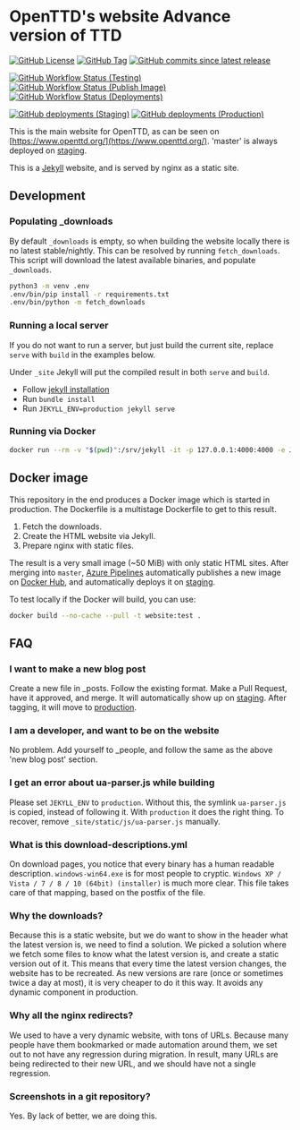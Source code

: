 # OpenTTD's website Advance version of TTD

[![GitHub License](https://img.shields.io/github/license/OpenTTD/website)](https://github.com/OpenTTD/website/blob/master/LICENSE)
[![GitHub Tag](https://img.shields.io/github/v/tag/OpenTTD/website?include_prereleases&label=stable)](https://github.com/OpenTTD/website/releases)
[![GitHub commits since latest release](https://img.shields.io/github/commits-since/OpenTTD/website/latest/master)](https://github.com/OpenTTD/website/commits/master)

[![GitHub Workflow Status (Testing)](https://img.shields.io/github/workflow/status/OpenTTD/website/Testing/master?label=master)](https://github.com/OpenTTD/website/actions?query=workflow%3ATesting)
[![GitHub Workflow Status (Publish Image)](https://img.shields.io/github/workflow/status/OpenTTD/website/Publish%20image?label=publish)](https://github.com/OpenTTD/website/actions?query=workflow%3A%22Publish+image%22)
[![GitHub Workflow Status (Deployments)](https://img.shields.io/github/workflow/status/OpenTTD/website/Deployment?label=deployment)](https://github.com/OpenTTD/website/actions?query=workflow%3A%22Deployment%22)

[![GitHub deployments (Staging)](https://img.shields.io/github/deployments/OpenTTD/website/staging?label=staging)](https://github.com/OpenTTD/website/deployments)
[![GitHub deployments (Production)](https://img.shields.io/github/deployments/OpenTTD/website/production?label=production)](https://github.com/OpenTTD/website/deployments)


This is the main website for OpenTTD, as can be seen on [https://www.openttd.org/](https://www.openttd.org/).
'master' is always deployed on [staging](https://www.staging.openttd.org/).

This is a [Jekyll](https://jekyllrb.com/) website, and is served by nginx as a static site.

## Development

### Populating _downloads

By default `_downloads` is empty, so when building the website locally there is no latest stable/nightly.
This can be resolved by running `fetch_downloads`.
This script will download the latest available binaries, and populate `_downloads`.

```bash
python3 -m venv .env
.env/bin/pip install -r requirements.txt
.env/bin/python -m fetch_downloads
```

### Running a local server

If you do not want to run a server, but just build the current site, replace `serve` with `build` in the examples below.

Under `_site` Jekyll will put the compiled result in both `serve` and `build`.

- Follow [jekyll installation](https://jekyllrb.com/docs/installation/)
- Run `bundle install`
- Run `JEKYLL_ENV=production jekyll serve`

### Running via Docker

```bash
docker run --rm -v "$(pwd)":/srv/jekyll -it -p 127.0.0.1:4000:4000 -e JEKYLL_ENV=production jekyll/jekyll jekyll serve
```

## Docker image

This repository in the end produces a Docker image which is started in production.
The Dockerfile is a multistage Dockerfile to get to this result.

1) Fetch the downloads.
2) Create the HTML website via Jekyll.
3) Prepare nginx with static files.

The result is a very small image (~50 MiB) with only static HTML sites.
After merging into `master`, [Azure Pipelines](https://dev.azure.com/openttd/OpenTTD/_build/latest?definitionId=6?branchName=master) automatically publishes a new image on [Docker Hub](https://hub.docker.com/r/openttd/website/tags), and automatically deploys it on [staging](https://www.staging.openttd.org/).

To test locally if the Docker will build, you can use:

```bash
docker build --no-cache --pull -t website:test .
```

## FAQ

### I want to make a new blog post

Create a new file in _posts.
Follow the existing format.
Make a Pull Request, have it approved, and merge.
It will automatically show up on [staging](https://www.staging.openttd.org/).
After tagging, it will move to [production](https://www.openttd.org/).

### I am a developer, and want to be on the website

No problem.
Add yourself to _people, and follow the same as the above 'new blog post' section.

### I get an error about ua-parser.js while building

Please set `JEKYLL_ENV` to `production`.
Without this, the symlink `ua-parser.js` is copied, instead of following it.
With `production` it does the right thing.
To recover, remove `_site/static/js/ua-parser.js` manually.

### What is this download-descriptions.yml

On download pages, you notice that every binary has a human readable description.
`windows-win64.exe` is for most people to cryptic.
`Windows XP / Vista / 7 / 8 / 10 (64bit) (installer)` is much more clear.
This file takes care of that mapping, based on the postfix of the file.

### Why the downloads?

Because this is a static website, but we do want to show in the header what the latest version is, we need to find a solution.
We picked a solution where we fetch some files to know what the latest version is, and create a static version out of it.
This means that every time the latest version changes, the website has to be recreated.
As new versions are rare (once or sometimes twice a day at most), it is very cheaper to do it this way.
It avoids any dynamic component in production.

### Why all the nginx redirects?

We used to have a very dynamic website, with tons of URLs.
Because many people have them bookmarked or made automation around them, we set out to not have any regression during migration.
In result, many URLs are being redirected to their new URL, and we should have not a single regression.

### Screenshots in a git repository?

Yes.
By lack of better, we are doing this.
